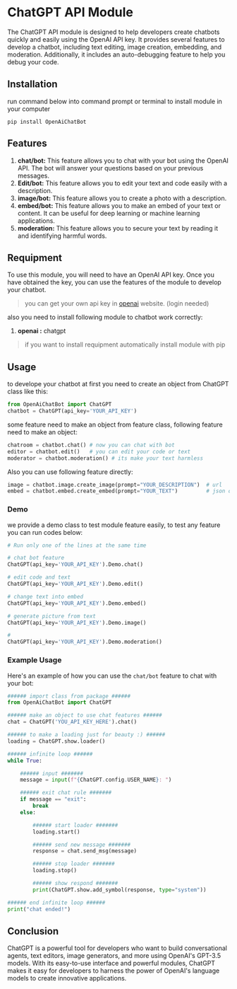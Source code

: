 # ChatGPT API Module

The ChatGPT API module is designed to help developers create chatbots quickly and easily using the OpenAI API key. It provides several features to develop a chatbot, including text editing, image creation, embedding, and moderation. Additionally, it includes an auto-debugging feature to help you debug your code.

## Installation
run command below into command prompt or terminal to install module in your computer
```
pip install OpenAiChatBot
```

## Features
1. **chat/bot:** This feature allows you to chat with your bot using the OpenAI API. The bot will answer your questions based on your previous messages.
2. **Edit/bot:** This feature allows you to edit your text and code easily with a description.
3. **image/bot:** This feature allows you to create a photo with a description.
4. **embed/bot:** This feature allows you to make an embed of your text or content. It can be useful for deep learning or machine learning applications.
5. **moderation:** This feature allows you to secure your text by reading it and identifying harmful words.

## Requipment
To use this module, you will need to have an OpenAI API key. Once you have obtained the key, you can use the features of the module to develop your chatbot.
> you can get your own api key in [openai](https://platform.openai.com/account/api-keys) website. (login needed)

also you need to install following module to chatbot work correctly:
1. **openai :** chatgpt

> if you want to install requipment automatically install module with pip

## Usage
to develope your chatbot at first you need to create an object from ChatGPT class like this:
```python
from OpenAiChatBot import ChatGPT
chatbot = ChatGPT(api_key='YOUR_API_KEY')
```

some feature need to make an object from feature class, following feature need to make an object:
```python
chatroom = chatbot.chat() # now you can chat with bot
editor = chatbot.edit()   # you can edit your code or text
moderator = chatbot.moderation() # its make your text harmless
```

Also you can use following feature directly:
```python
image = chatbot.image.create_image(prompt="YOUR_DESCRIPTION")  # url
embed = chatbot.embed.create_embed(prompt="YOUR_TEXT")         # json object
```
### Demo
we provide a demo class to test module feature easily, to test any feature you can run codes below:

```python
# Run only one of the lines at the same time

# chat bot feature
ChatGPT(api_key='YOUR_API_KEY').Demo.chat()

# edit code and text
ChatGPT(api_key='YOUR_API_KEY').Demo.edit()

# change text into embed
ChatGPT(api_key='YOUR_API_KEY').Demo.embed()

# generate picture from text
ChatGPT(api_key='YOUR_API_KEY').Demo.image()

#
ChatGPT(api_key='YOUR_API_KEY').Demo.moderation()
```

### Example Usage
Here's an example of how you can use the `chat/bot` feature to chat with your bot:

```python
###### import class from package ######
from OpenAiChatBot import ChatGPT

###### make an object to use chat features ######
chat = ChatGPT('YOU_API_KEY_HERE').chat()

###### to make a loading just for beauty :) ######
loading = ChatGPT.show.loader()

###### infinite loop ######
while True:

    ###### input #######
    message = input(f"{ChatGPT.config.USER_NAME}: ")

    ###### exit chat rule #######
    if message == "exit":
        break
    else:

        ###### start loader #######
        loading.start()

        ###### send new message #######
        response = chat.send_msg(message)

        ###### stop loader #######
        loading.stop()

        ###### show respond #######
        print(ChatGPT.show.add_symbol(response, type="system"))

###### end infinite loop ######
print("chat ended!")
```
## Conclusion
ChatGPT is a powerful tool for developers who want to build conversational agents, text editors, image generators, and more using OpenAI's GPT-3.5 models. With its easy-to-use interface and powerful modules, ChatGPT makes it easy for developers to harness the power of OpenAI's language models to create innovative applications.
